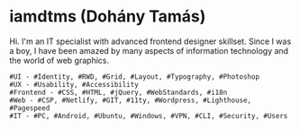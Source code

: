 # iamdtms (Dohány Tamás)

Hi. I'm an IT specialist with advanced frontend designer skillset. Since I was a boy, I have been amazed by many aspects of information technology and the world of web graphics.

```
#UI - #Identity, #RWD, #Grid, #Layout, #Typography, #Photoshop 
#UX - #Usability, #Accessibility
#Frontend - #CSS, #HTML, #jQuery, #WebStandards, #i18n
#Web - #CSP, #Netlify, #GIT, #11ty, #Wordpress, #Lighthouse, #Pagespeed
#IT - #PC, #Android, #Ubuntu, #Windows, #VPN, #CLI, #Security, #Users
```
